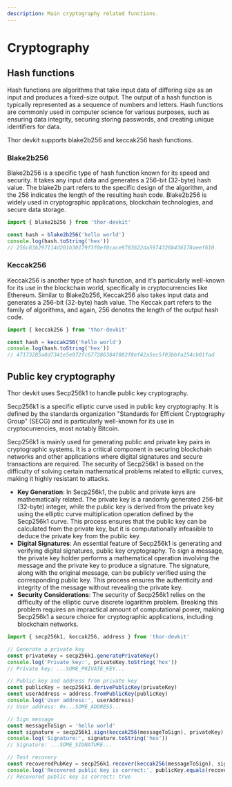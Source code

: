 ```yaml
---
description: Main cryptography related functions.
---
```


# Cryptography

## Hash functions

Hash functions are algorithms that take input data of differing size as an input and produces a fixed-size output. The output of a hash function is typically represented as a sequence of numbers and letters. Hash functions are commonly used in computer science for various purposes, such as ensuring data integrity, securing storing passwords, and creating unique identifiers for data.

Thor devkit supports blake2b256 and keccak256 hash functions.

### Blake2b256

Blake2b256 is a specific type of hash function known for its speed and security. It takes any input data and generates a 256-bit (32-byte) hash value. The blake2b part refers to the specific design of the algorithm, and the 256 indicates the length of the resulting hash code. Blake2b256 is widely used in cryptographic applications, blockchain technologies, and secure data storage.

```javascript
import { blake2b256 } from 'thor-devkit'

const hash = blake2b256('hello world')
console.log(hash.toString('hex'))
// 256c83b297114d201b30179f3f0ef0cace9783622da5974326b436178aeef610
```

### Keccak256

Keccak256 is another type of hash function, and it's particularly well-known for its use in the blockchain world, specifically in cryptocurrencies like Ethereum. Similar to Blake2b256, Keccak256 also takes input data and generates a 256-bit (32-byte) hash value. The Keccak part refers to the family of algorithms, and again, 256 denotes the length of the output hash code.

```javascript
import { keccak256 } from 'thor-devkit'

const hash = keccak256('hello world')
console.log(hash.toString('hex'))
// 47173285a8d7341e5e972fc677286384f802f8ef42a5ec5f03bbfa254cb01fad
```

## Public key cryptography

Thor devkit uses Secp256k1 to handle public key cryptography.

Secp256k1 is a specific elliptic curve used in public key cryptography. It is defined by the standards organization "Standards for Efficient Cryptography Group" (SECG) and is particularly well-known for its use in cryptocurrencies, most notably Bitcoin.

Secp256k1 is mainly used for generating public and private key pairs in cryptographic systems. It is a critical component in securing blockchain networks and other applications where digital signatures and secure transactions are required. The security of Secp256k1 is based on the difficulty of solving certain mathematical problems related to elliptic curves, making it highly resistant to attacks.

* **Key Generation**: In Secp256k1, the public and private keys are mathematically related. The private key is a randomly generated 256-bit (32-byte) integer, while the public key is derived from the private key using the elliptic curve multiplication operation defined by the Secp256k1 curve. This process ensures that the public key can be calculated from the private key, but it is computationally infeasible to deduce the private key from the public key.
* **Digital Signatures**: An essential feature of Secp256k1 is generating and verifying digital signatures, public key cryptography. To sign a message, the private key holder performs a mathematical operation involving the message and the private key to produce a signature. The signature, along with the original message, can be publicly verified using the corresponding public key. This process ensures the authenticity and integrity of the message without revealing the private key.
* **Security Considerations**: The security of Secp256k1 relies on the difficulty of the elliptic curve discrete logarithm problem. Breaking this problem requires an impractical amount of computational power, making Secp256k1 a secure choice for cryptographic applications, including blockchain networks.

```javascript
import { secp256k1, keccak256, address } from 'thor-devkit'

// Generate a private key
const privateKey = secp256k1.generatePrivateKey()
console.log('Private key:', privateKey.toString('hex'))
// Private key: ...SOME_PRIVATE_KEY...

// Public key and address from private key
const publicKey = secp256k1.derivePublicKey(privateKey)
const userAddress = address.fromPublicKey(publicKey)
console.log('User address:', userAddress)
// User address: 0x...SOME_ADDRESS...

// Sign message
const messageToSign = 'hello world'
const signature = secp256k1.sign(keccak256(messageToSign), privateKey)
console.log('Signature:', signature.toString('hex'))
// Signature: ...SOME_SIGNATURE...

// Test recovery
const recoveredPubKey = secp256k1.recover(keccak256(messageToSign), signature)
console.log('Recovered public key is correct:', publicKey.equals(recoveredPubKey))
// Recovered public key is correct: true
```
